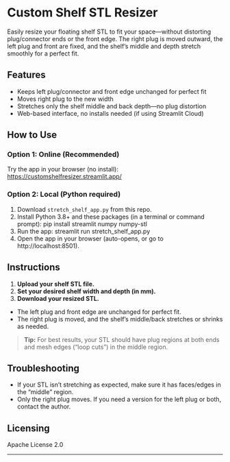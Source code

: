 # Custom Shelf STL Resizer

Easily resize your floating shelf STL to fit your space—without distorting plug/connector ends or the front edge. The right plug is moved outward, the left plug and front are fixed, and the shelf’s middle and depth stretch smoothly for a perfect fit.

## Features

- Keeps left plug/connector and front edge unchanged for perfect fit
- Moves right plug to the new width
- Stretches only the shelf middle and back depth—no plug distortion
- Web-based interface, no installs needed (if using Streamlit Cloud)

## How to Use

### Option 1: Online (Recommended)
Try the app in your browser (no install): https://customshelfresizer.streamlit.app/ 

### Option 2: Local (Python required)
1. Download `stretch_shelf_app.py` from this repo.
2. Install Python 3.8+ and these packages (in a terminal or command prompt): pip install streamlit numpy numpy-stl
3. Run the app: streamlit run stretch_shelf_app.py
4. Open the app in your browser (auto-opens, or go to http://localhost:8501).

## Instructions

1. **Upload your shelf STL file.**
2. **Set your desired shelf width and depth (in mm).**
3. **Download your resized STL.**
 - The left plug and front edge are unchanged for perfect fit.
 - The right plug is moved, and the shelf’s middle/back stretches or shrinks as needed.

> **Tip:** For best results, your STL should have plug regions at both ends and mesh edges (“loop cuts”) in the middle region.

## Troubleshooting

- If your STL isn’t stretching as expected, make sure it has faces/edges in the “middle” region.
- Only the right plug moves. If you need a version for the left plug or both, contact the author.

## Licensing

Apache License 2.0 

---


